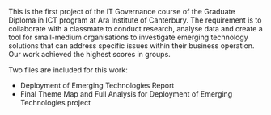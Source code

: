 This is the first project of the IT Governance course of the Graduate Diploma in ICT program at Ara Institute of Canterbury. The requirement is to collaborate with a classmate to conduct research, analyse data and create a tool for small-medium organisations to investigate emerging technology solutions that can address specific issues within their business operation. Our work achieved the highest scores in groups.

Two files are included for this work:
  - Deployment of Emerging Technologies Report
  - Final Theme Map and Full Analysis for Deployment of Emerging Technologies project

